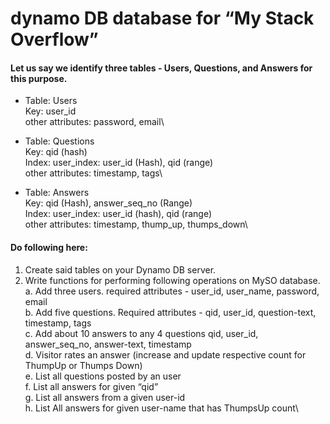 # dynamo DB database for “My Stack Overflow”

#### Let us say we identify three tables - Users, Questions, and Answers for this purpose.
* Table: Users\
  Key: user_id\
  other attributes: password, email\

* Table: Questions\
  Key: qid (hash)\
  Index: user_index: user_id (Hash), qid (range)\
  other attributes: timestamp, tags\

* Table: Answers\
  Key: qid (Hash), answer_seq_no (Range)\
  Index: user_index: user_id (hash), qid (range)\
  other attributes: timestamp, thump_up, thumps_down\

#### Do following here:
 1. Create said tables on your Dynamo DB server.
 2. Write functions for performing following operations on MySO database.\
    a. Add three users. required attributes - user_id, user_name, password, email\
    b. Add five questions. Required attributes - qid, user_id, question-text, timestamp, tags\
    c. Add about 10 answers to any 4 questions  qid, user_id, answer_seq_no, answer-text, timestamp\
    d. Visitor rates an answer (increase and update respective count for ThumpUp or Thumps Down)\
    e. List all questions posted by an user\
    f. List all answers for given “qid”\
    g. List all answers from a given user-id\
    h. List All answers for given user-name that has ThumpsUp count\
